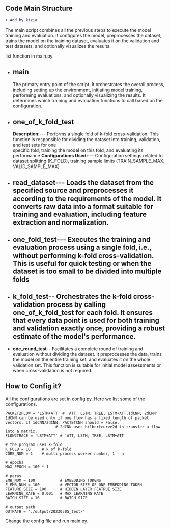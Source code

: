 ## Code Main Structure 
```diff
+ Add by ktzia
```

The main script combines all the previous steps to execute the model training and evaluation. It configures the model, preprocesses the dataset, trains the model on the training dataset, evaluates it on the validation and test datasets, and optionally visualizes the results.

list function in main.py
* **main**
  -----
  The primary entry point of the script. It orchestrates the overall process, including setting up the environment, initiating model training, performing     evaluations, and optionally visualizing the results. It determines which training and evaluation functions to call based on the configuration.
* **one_of_k_fold_test**
  -------------
  **Description:**---
  Performs a single fold of k-fold cross-validation. This function is responsible for dividing the dataset into training, validation, and test sets for one     
  specific   fold, training the model on this fold, and evaluating its performance
  **Configurations Used:**---
  Configuration settings related to dataset splitting (K_FOLD), training sample limits (TRAIN_SAMPLE_MAX, VALID_SAMPLE_MAX)
* **read_dataset**---
  Loads the dataset from the specified source and preprocesses it according to the requirements of the model. It converts raw data into a format suitable for     training and evaluation, including feature extraction and normalization.
  -----
* **one_fold_test**---
  Executes the training and evaluation process using a single fold, i.e., without performing k-fold cross-validation. This is useful for quick testing or when the dataset is too small to be divided into multiple folds
  -----
* **k_fold_test**--
  Orchestrates the k-fold cross-validation process by calling one_of_k_fold_test for each fold. It ensures that every data point is used for both training and validation exactly once, providing a robust estimate of the model's performance.
  ----
* **one_round_test**--
  Facilitates a complete round of training and evaluation without dividing the dataset. It preprocesses the data, trains the model on the entire training set, and evaluates it on the whole validation set. This function is suitable for initial model assessments or when cross-validation is not required.


## How to Config it?
All the configurations are set in [config.py](./config.py).
Here we list some of the configurations.

```
PACKET2FLOW = 'LSTM+ATT' # 'ATT, LSTM, TREE, LSTM+ATT,1dCNN, 2dCNN' 1dCNN can be used only if one flow has a fixed length of packet vectors. if 1dCNN/2dCNN, PACTETCNN should = False.   
                      # 2dCNN uses hilbertcurve2d to transfer a flow into a matrix.
FLOW2TRACE = 'LSTM+ATT' # 'ATT, LSTM, TREE, LSTM+ATT'

# the program uses k-fold
K_FOLD = 10     # k of k-fold
CORE_NUM = 1    # multi-process worker number, 1 - n

# epochs
MAX_EPOCH = 100 * 1

# paras
EMB_NUM = 100           # EMBEDDING TOKENS
F_EMB_NUM = 100         # VECTOR SIZE OF ONE EMBEDDING TOKEN
FEATURE_SIZE = 100      # HIDDEN LAYER FEATRUE SIZE
LEARNING_RATE = 0.001   # MAX LEARNING RATE
BATCH_SIZE = 16         # BATCH SIZE

# output path
OUTPATH = './output/20230505_test/'

```

Change the config file and run main.py.
